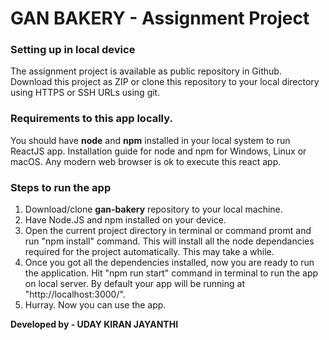 # GAN BAKERY - Assignment Project

### Setting up in local device

The assignment project is available as public repository in Github. Download this project as ZIP or clone this repository to your local directory using HTTPS or SSH URLs using git. 

### Requirements to this app locally.

You should have **node** and **npm** installed in your local system to run ReactJS app. Installation guide for node and npm for Windows, Linux or macOS. Any modern web browser is ok to execute this react app. 

### Steps to run the app

1. Download/clone **gan-bakery** repository to your local machine. 
2. Have Node.JS and npm installed on your device.
3. Open the current project directory in terminal or command promt and run "npm install" command. This will install all the node dependancies required for the project automatically. This may take a while. 
4. Once you got all the dependencies installed, now you are ready to run the application. Hit "npm run start" command in terminal to run the app on local server. By default your app will be running at "http://localhost:3000/". 
5. Hurray. Now you can use the app.



**Developed by - UDAY KIRAN JAYANTHI**



